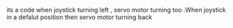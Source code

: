 its a code when joystick turning left , servo motor turning too .When joystick in a defalut position then servo motor turning back
